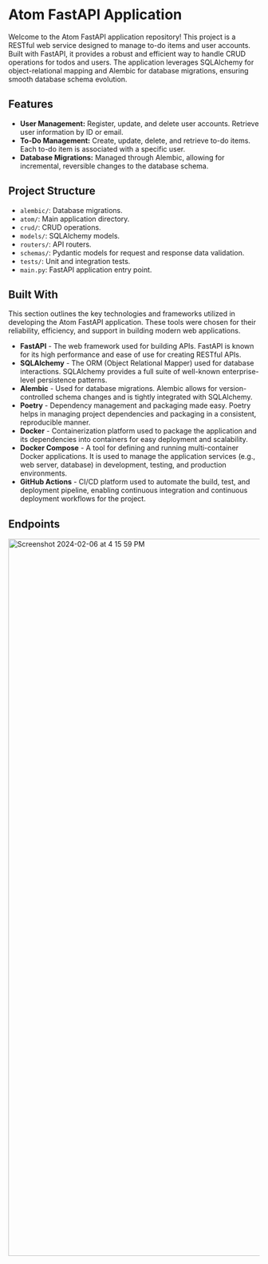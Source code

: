# Atom FastAPI Application

Welcome to the Atom FastAPI application repository! This project is a RESTful web service designed to manage to-do items and user accounts. Built with FastAPI, it provides a robust and efficient way to handle CRUD operations for todos and users. The application leverages SQLAlchemy for object-relational mapping and Alembic for database migrations, ensuring smooth database schema evolution.

## Features

- **User Management:** Register, update, and delete user accounts. Retrieve user information by ID or email.
- **To-Do Management:** Create, update, delete, and retrieve to-do items. Each to-do item is associated with a specific user.
- **Database Migrations:** Managed through Alembic, allowing for incremental, reversible changes to the database schema.

## Project Structure

- `alembic/`: Database migrations.
- `atom/`: Main application directory.
- `crud/`: CRUD operations.
- `models/`: SQLAlchemy models.
- `routers/`: API routers.
- `schemas/`: Pydantic models for request and response data validation.
- `tests/`: Unit and integration tests.
- `main.py`: FastAPI application entry point.

## Built With

This section outlines the key technologies and frameworks utilized in developing the Atom FastAPI application. These tools were chosen for their reliability, efficiency, and support in building modern web applications.

- **FastAPI** - The web framework used for building APIs. FastAPI is known for its high performance and ease of use for creating RESTful APIs.
- **SQLAlchemy** - The ORM (Object Relational Mapper) used for database interactions. SQLAlchemy provides a full suite of well-known enterprise-level persistence patterns.
- **Alembic** - Used for database migrations. Alembic allows for version-controlled schema changes and is tightly integrated with SQLAlchemy.
- **Poetry** - Dependency management and packaging made easy. Poetry helps in managing project dependencies and packaging in a consistent, reproducible manner.
- **Docker** - Containerization platform used to package the application and its dependencies into containers for easy deployment and scalability.
- **Docker Compose** - A tool for defining and running multi-container Docker applications. It is used to manage the application services (e.g., web server, database) in development, testing, and production environments.
- **GitHub Actions** - CI/CD platform used to automate the build, test, and deployment pipeline, enabling continuous integration and continuous deployment workflows for the project.

## Endpoints
<img width="1438" alt="Screenshot 2024-02-06 at 4 15 59 PM" src="https://github.com/MagdaSlifierz/atom/assets/49603115/c5968346-0933-4ed9-9cd4-3f3b329cda5e">
